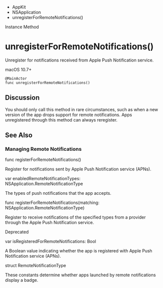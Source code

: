 

- AppKit
- NSApplication
-  unregisterForRemoteNotifications() 

Instance Method

# unregisterForRemoteNotifications()

Unregister for notifications received from Apple Push Notification service.

macOS 10.7+

``` source
@MainActor
func unregisterForRemoteNotifications()
```

## Discussion

You should only call this method in rare circumstances, such as when a new version of the app drops support for remote notifications. Apps unregistered through this method can always reregister.

## See Also

### Managing Remote Notifications

func registerForRemoteNotifications()

Register for notifications sent by Apple Push Notification service (APNs).

var enabledRemoteNotificationTypes: NSApplication.RemoteNotificationType

The types of push notifications that the app accepts.

func registerForRemoteNotifications(matching: NSApplication.RemoteNotificationType)

Register to receive notifications of the specified types from a provider through the Apple Push Notification service.

Deprecated

var isRegisteredForRemoteNotifications: Bool

A Boolean value indicating whether the app is registered with Apple Push Notification service (APNs).

struct RemoteNotificationType

These constants determine whether apps launched by remote notifications display a badge.

